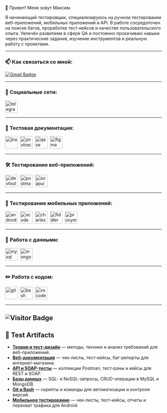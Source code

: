 👋 Привет! Меня зовут Максим.

Я начинающий тестировщик, специализируюсь на ручном тестировании веб-приложений, мобильных приложений и API. В работе сосредоточен на поиске багов, проработке тест-кейсов и качестве пользовательского опыта. Увлечён развитием в сфере QA и постоянно прокачиваю навыки через практические задания, изучение инструментов и реальную работу с проектами.

---

### 📫 Как связаться со мной:
[![Gmail Badge](https://img.shields.io/badge/-Email-red?style=flat&logo=Gmail&logoColor=white)](mailto:maksimkuznetcovqa@mail.ru)

---

### 🤝 Социальные сети:

<div id="badges">
  <a href="https://t.me/JooMaks" target="_blank">
    <img src="https://cdn-icons-png.flaticon.com/512/2111/2111646.png" width="40" height="40" alt="telegram" />
  </a>
</div>

---

### 📁 Тестовая документация:

<div>
  <img src="https://cdn.jsdelivr.net/gh/devicons/devicon/icons/jira/jira-original.svg" title="Jira" alt="jira" width="40" height="40"/>&nbsp;
  <img src="https://upload.wikimedia.org/wikipedia/commons/thumb/8/8d/YouTrack_Icon.svg/1024px-YouTrack_Icon.svg.png?20200803082248" title="YouTrack" alt="youtrack" width="40" height="40"/>&nbsp;
  <img src="https://luna1.co/eb0187.png" title="Qase" alt="qase" width="40" height="40"/>&nbsp;
  <img src="https://cdn.jsdelivr.net/gh/devicons/devicon/icons/figma/figma-original.svg" title="Figma" alt="figma" width="40" height="40"/>&nbsp;
</div>

---

### 🛠 Тестирование веб-приложений:

<div>
  <img src="https://d33wubrfki0l68.cloudfront.net/38b5c953a4667366685d55db55d057c86db1fc54/a0fdc/static/acae6b24d940347661ca901ea07f47c1/chrome-dev-logo-icon.png" title="DevTools" alt="devtools" width="40" height="40"/>&nbsp;
  <img src="https://seeklogo.com/images/P/postman-logo-0087CA0D15-seeklogo.com.png" title="Postman" alt="postman" width="40" height="40"/>&nbsp;
  <img src="https://static0.smartbear.co/smartbearbrand/media/images/home/soapui-icon.svg" title="SoapUI" alt="soapui" width="40" height="40"/>&nbsp;
</div>

---

### 📱 Тестирование мобильных приложений:

<div>
  <img src="https://cdn.jsdelivr.net/gh/devicons/devicon/icons/androidstudio/androidstudio-original.svg" title="Android Studio" alt="android-studio" width="40" height="40"/>&nbsp;
  <img src="https://cdn.jsdelivr.net/gh/devicons/devicon/icons/xcode/xcode-original.svg" title="Xcode" alt="xcode" width="40" height="40"/>&nbsp;
  <img src="https://cdn.icon-icons.com/icons2/3053/PNG/512/charles_proxy_macos_bigsur_icon_190302.png" title="Charles Proxy" alt="charles-proxy" width="40" height="40"/>&nbsp;
  <img src="https://www.megaleechers.com/storage/Fiddler-Everywhere-Icon.png" title="Fiddler" alt="fiddler" width="40" height="40"/>&nbsp;
  <img src="https://pbs.twimg.com/profile_images/1589614420766126080/slAIVDtr_400x400.jpg" title="Proxyman" alt="proxyman" width="40" height="40"/>&nbsp;
</div>

---

### 💾 Работа с данными:

<div>
  <img src="https://cdn.jsdelivr.net/gh/devicons/devicon/icons/mysql/mysql-original.svg" title="MySQL" alt="mysql" width="40" height="40"/>&nbsp;
  <img src="https://cdn.jsdelivr.net/gh/devicons/devicon/icons/mongodb/mongodb-original.svg" title="MongoDB" alt="mongodb" width="40" height="40"/>&nbsp;
</div>

---

### ✏️ Работа с кодом:

<div>
  <img src="https://cdn.jsdelivr.net/gh/devicons/devicon/icons/git/git-original.svg" title="Git" alt="git" width="40" height="40"/>&nbsp;
  <img src="https://upload.wikimedia.org/wikipedia/commons/thumb/4/4b/Bash_Logo_Colored.svg/1024px-Bash_Logo_Colored.svg.png?20180723054350" title="Bash" alt="bash" width="40" height="40"/>&nbsp;
  <img src="https://cdn.jsdelivr.net/gh/devicons/devicon/icons/vscode/vscode-original.svg" title="VS Code" alt="vscode" width="40" height="40"/>&nbsp;
</div>

---

![Visitor Badge](https://visitor-badge.laobi.icu/badge?page_id=MaximKuznetcov)
---

## 📂 Test Artifacts

- [**Теория и тест-дизайн**](ссылка-на-репозиторий-или-папку-с-теорией) — методы, техники и анализ требований для веб-приложений.
- [**Веб-документация**](ссылка-на-репозиторий-с-документацией) — чек-листы, тест-кейсы, баг-репорты для интернет-магазина.
- [**API и SOAP-тесты**](ссылка-на-репозиторий-с-api-тестами) — коллекции Postman, тест-раны и кейсы для REST и SOAP.
- [**Базы данных**](ссылка-на-репозиторий-с-базами-данных) — SQL- и NoSQL-запросы, CRUD-операции в MySQL и MongoDB.
- [**Git и Bash**](ссылка-на-репозиторий-с-git-и-bash) — скрипты и команды для автоматизации и контроля версий.
- [**Мобильное тестирование**](ссылка-на-репозиторий-с-мобайл-артефактами) — чек-листы, тест-кейсы, отчеты и перехват трафика для Android.

